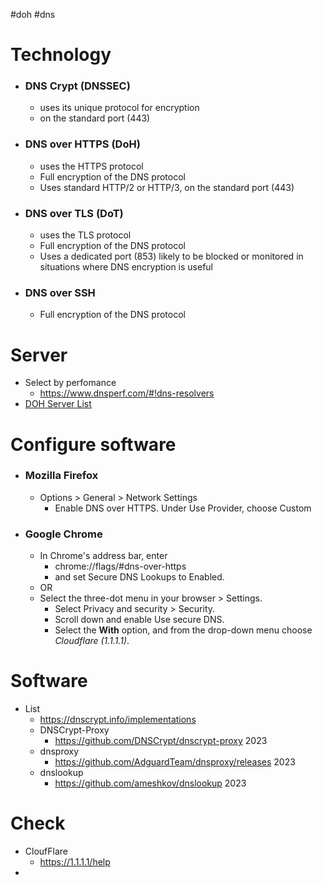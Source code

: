 #doh #dns

# Technology
- ### DNS Crypt (DNSSEC)
	- uses its unique protocol for encryption
	- on the standard port (443)
- ### DNS over HTTPS (DoH)
	- uses the HTTPS protocol
	- Full encryption of the DNS protocol
	- Uses standard HTTP/2 or HTTP/3, on the standard port (443)
- ### DNS over TLS (DoT)
	- uses the TLS protocol
	- Full encryption of the DNS protocol
	- Uses a dedicated port (853) likely to be blocked or monitored in situations where DNS encryption is useful
- ### DNS over SSH
	- Full encryption of the DNS protocol

# Server
- Select by perfomance
	- https://www.dnsperf.com/#!dns-resolvers
- [DOH Server List](DOH%20Server%20List.md)

# Configure software
- ### Mozilla Firefox
	- Options > General > Network Settings
		- Enable DNS over HTTPS. Under Use Provider, choose Custom
- ### Google Chrome
	- In Chrome's address bar, enter
		-  chrome://flags/#dns-over-https
		- and set Secure DNS Lookups to Enabled.
	- OR
	- Select the three-dot menu in your browser > Settings.
		- Select Privacy and security > Security.
		- Scroll down and enable Use secure DNS.
		- Select the **With** option, and from the drop-down menu choose _Cloudflare (1.1.1.1)_.

# Software
- List
	- https://dnscrypt.info/implementations
	- DNSCrypt-Proxy 
		- https://github.com/DNSCrypt/dnscrypt-proxy 2023
	- dnsproxy
		- https://github.com/AdguardTeam/dnsproxy/releases 2023
	- dnslookup
		- https://github.com/ameshkov/dnslookup 2023

# Check
- CloufFlare
	- https://1.1.1.1/help
- 